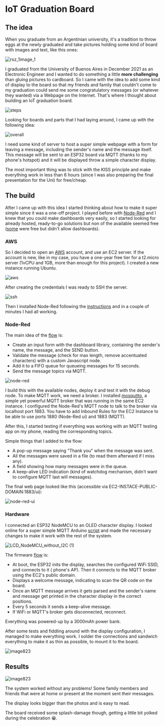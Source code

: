 # IoT Graduation Board

## The idea
When you graduate from an Argentinian university, it's a tradition to throw eggs at the newly graduated and take pictures holding some kind of board with images and text, like this ones:

![rsz_1image_1](https://user-images.githubusercontent.com/75386425/148237199-1d2c5350-5cfb-4fdb-b7be-8395bbc1f711.png)

I graduated from the University of Buenos Aires in December 2021 as an Electronic Engineer and I wanted to do something a little **more challenging** than gluing pictures to cardboard. So I came with the idea to add some kind of display to the board so that my friends and family that couldn't come to my graduation could send me some congratulatory messages (or whatever they wanted) via a Webpage on the Internet. That's where I thought about building an IoT graduation board. 

![steps](https://user-images.githubusercontent.com/75386425/148269807-affdd3e9-012b-4b74-9428-6300ff7a4989.png)

Looking for boards and parts that I had laying around, I came up with the following idea:

![overall](https://user-images.githubusercontent.com/75386425/148261269-b8a7acaf-1f1e-4b1f-b8a3-d8e7809c90c3.png)

I need some kind of server to host a super simple webpage with a form for leaving a message, including the sender's name and the message itself. This message will be sent to an ESP32 board via MQTT (thanks to my phone's hotspot) and it will be displayed throw a simple character display.

The most important thing was to stick with the KISS principle and make everything work in less than 6 hours (since I was also preparing the final presentation for the Uni) for free/cheap.

## The build
After I came up with this idea I started thinking about how to make it super simple since it was a one-off project. I played before with [Node-Red](https://nodered.org/) and I knew that you could make dashboards very easily, so I started looking for already hosted, ready-to-go solutions but non of the available seemed free ([some](https://fred.sensetecnic.com/) were free but didn't allow dashboards). 

### AWS
So I decided to open an [AWS](https://aws.amazon.com/) account, and use an EC2 server. If the account is new, like in my case, you have a one-year free tier for a t2.micro server (1vCPU and 1GB, more than enough for this project). I created a new instance running Ubuntu.

![aws](https://user-images.githubusercontent.com/75386425/148239702-195b6678-064a-4c65-9ffb-bd3edd5d39f1.PNG)

After creating the credentials I was ready to SSH the server.

![ssh](https://user-images.githubusercontent.com/75386425/148240689-4601054d-c609-4ea1-8b66-c734ad64e703.PNG)

Then I installed Node-Red following the [instructions](https://nodered.org/docs/getting-started/aws#running-on-aws-ec2-with-ubuntu) and in a couple of minutes I had all working.

### Node-Red

The main idea of the [flow](./node-red-flow.json) is:

- Create an input form with the dashboard library, containing the sender's name, the message, and the SEND button.
- Validate the message (check for max length, remove accentuated characters) with a custom Javascript node.
- Add it to a FIFO queue for queueing messages for 15 seconds.
- Send the message topics via MQTT.

![node-red](https://user-images.githubusercontent.com/75386425/148241751-84dc7fbe-c759-4f0e-9fd5-7b9bcc521adc.PNG)

I build this with the available nodes, deploy it and test it with the debug node.
To make MQTT work, we need a broker. I installed [mosquitto](https://mosquitto.org/), a simple yet powerful MQTT broker that was running in the same EC2 instance. I configured the Node-Red's MQTT node to talk to the broker via localhost port 1883. You have to add Inbound Rules for the EC2 Instance to be able to use ports 1880 (Node-Red ui) and 1883 (MQTT).


After this, I started testing if everything was working with an MQTT testing app on my phone, reading the corresponding topics.

Simple things that I added to the flow:
- A pop-up message saying "Thank you" when the message was sent.
- All the messages were saved in a file (to read them afterward if I miss any).
- A field showing how many messages were in the queue.
- A keep-alive LED indication (kind of watchdog mechanism, didn't want to configure MQTT last will messages).

The final web page looked like this (accessible via EC2-INSTACE-PUBLIC-DOMAIN:1883/ui):

![node-red-ui](https://user-images.githubusercontent.com/75386425/148242027-5a046f43-1e06-4713-8ba7-97b77a88afdc.PNG)

### Hardware

I connected an ESP32 NodeMCU to an OLED character display. I looked online for a super simple MQTT Arduino [script](https://randomnerdtutorials.com/esp32-mqtt-publish-subscribe-arduino-ide/) and made the necessary changes to make it work with the rest of the system.

![LCD_NodeMCU_without_I2C (1)](https://user-images.githubusercontent.com/75386425/148262707-fb5aa917-37ba-4a5a-a1ab-da1c585012b1.png)

The firmware [flow](./iot-board.ino) is:
- At boot, the ESP32 inits the display, searches the configured WiFi SSID, and connects to it ( phone's AP). Then it connects to the MQTT broker using the EC2's public domain.
- Displays a welcome message, indicating to scan the QR code on the board.
- Once an MQTT message arrives it gets parsed and the sender's name and message get printed in the character display in the correct positions.
- Every 5 seconds it sends a keep-alive message.
- If WiFi or MQTT's broker gets disconnected, reconnect.

Everything was powered-up by a 3000mAh power bank.

After some tests and fiddling around with the display configuration, I managed to make everything work. I solder the connections and sandwich everything to make it as thin as possible, to mount it to the board.

![image823](https://user-images.githubusercontent.com/75386425/148302009-2d9c377d-7a76-40e7-9157-5bc7849fb930.png)


## Results

![image823](https://user-images.githubusercontent.com/75386425/148268119-71f06a03-3208-4fa7-ac4a-5e1004761245.png)

The system worked without any problems! Some family members and friends that were at home or present at the moment sent their messages. 

The display looks bigger than the photos and is easy to read.

The board received some splash-damage though, getting a little bit yolked during the celebration :grin:.

